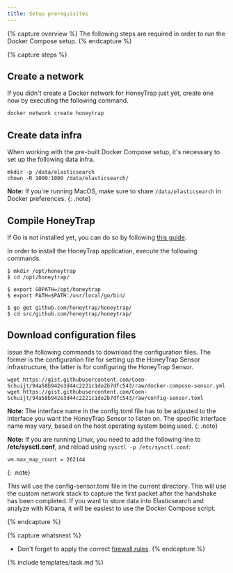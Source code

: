 ```yaml
---
title: Setup prerequisites
---
```


{% capture overview %}
The following steps are required in order to run the Docker Compose setup.
{% endcapture %}

{% capture steps %}

## Create a network

If you didn't create a Docker network for HoneyTrap just yet, create one now by executing the following command.

```bash
docker network create honeytrap
```

## Create data infra

When working with the pre-built Docker Compose setup, it's necessary to set up the following data infra.

```
mkdir -p /data/elasticsearch
chown -R 1000:1000 /data/elasticsearch/
```

**Note:** If you're running MacOS, make sure to share ```/data/elasticsearch``` in Docker preferences.
{: .note}

## Compile HoneyTrap

If Go is not installed yet, you can do so by following [this guide](/docs/setup/agent/install-go/).

In order to install the HoneyTrap application, execute the following commands.

```
$ mkdir /opt/honeytrap
$ cd /opt/honeytrap/

$ export GOPATH=/opt/honeytrap
$ export PATH=$PATH:/usr/local/go/bin/

$ go get github.com/honeytrap/honeytrap/
$ cd src/github.com/honeytrap/honeytrap/
```

## Download configuration files

Issue the following commands to download the configuration files. The former is the configuration file for setting up the HoneyTrap Sensor infrastructure, the latter is for configuring the HoneyTrap Sensor.

```
wget https://gist.githubusercontent.com/Coen-Schuijt/94a58b942e3d44c2221c1de2b7dfc543/raw/docker-compose-sensor.yml
wget https://gist.githubusercontent.com/Coen-Schuijt/94a58b942e3d44c2221c1de2b7dfc543/raw/config-sensor.toml
```

**Note:** The interface name in the config.toml file has to be adjusted to the interface you want the HoneyTrap Sensor to listen on. The specific interface name may vary, based on the host operating system being used.
{: .note}


**Note:** If you are running Linux, you need to add the following line to **/etc/sysctl.conf**, and reload using `sysctl -p /etc/sysctl.conf`:
```
vm.max_map_count = 262144
```
{: .note}

This will use the config-sensor.toml file in the current directory. This will use the custom network stack to capture the first packet after the handshake has been completed. If you want to store data into Elasticsearch and analyze with Kibana, it will be easiest to use the Docker Compose script.

{% endcapture %}

{% capture whatsnext %}
* Don't forget to apply the correct [firewall rules](/docs/setup/sensor/config-firewall/).
{% endcapture %}

{% include templates/task.md %}
